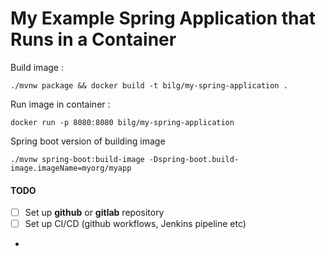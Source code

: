# My Example Spring Application that Runs in a Container

Build image :

`./mvnw package && docker build -t bilg/my-spring-application .`

Run image in container : 

`docker run -p 8080:8080 bilg/my-spring-application`

Spring boot version of building image

`./mvnw spring-boot:build-image -Dspring-boot.build-image.imageName=myorg/myapp`


#### TODO
- [ ] Set up **github** or **gitlab** repository
- [ ] Set up CI/CD (github workflows, Jenkins pipeline etc)
- 